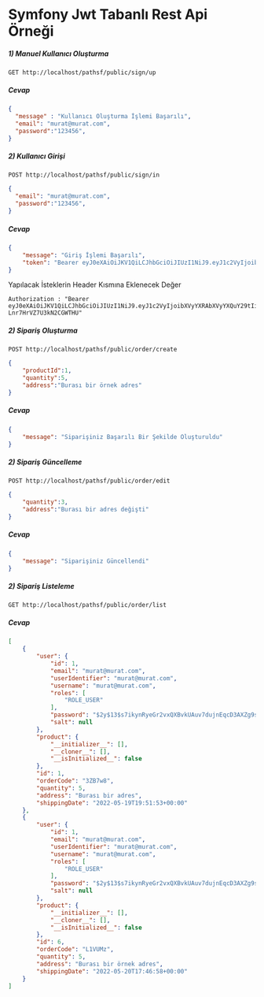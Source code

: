 # Symfony Jwt Tabanlı Rest Api Örneği 
##### 1) Manuel Kullanıcı Oluşturma
```http
GET http://localhost/pathsf/public/sign/up
```
##### Cevap
```json
{
  "message" : "Kullanıcı Oluşturma İşlemi Başarılı",
  "email": "murat@murat.com",
  "password":"123456",
}
```
##### 2) Kullanıcı Girişi
```http
POST http://localhost/pathsf/public/sign/in
```

```json
{
  "email": "murat@murat.com",
  "password":"123456",
}
```
##### Cevap
```json
{
    "message": "Giriş İşlemi Başarılı",
    "token": "Bearer eyJ0eXAiOiJKV1QiLCJhbGciOiJIUzI1NiJ9.eyJ1c2VyIjoibXVyYXRAbXVyYXQuY29tIiwiZXhwIjoxNjU1MjI4MjQxfQ.QYKzHm39EyynM52dpUkwso-Lnr7HrVZ7U3kN2CGWTHU"
}
```
Yapılacak İsteklerin Header Kısmına Eklenecek Değer 
```
Authorization : "Bearer eyJ0eXAiOiJKV1QiLCJhbGciOiJIUzI1NiJ9.eyJ1c2VyIjoibXVyYXRAbXVyYXQuY29tIiwiZXhwIjoxNjU1MjI4MjQxfQ.QYKzHm39EyynM52dpUkwso-Lnr7HrVZ7U3kN2CGWTHU"
```
##### 2) Sipariş Oluşturma
```http
POST http://localhost/pathsf/public/order/create
```
```json
{
	"productId":1,
	"quantity":5,
	"address":"Burası bir örnek adres"
}
```
##### Cevap
```json
{
    "message": "Siparişiniz Başarılı Bir Şekilde Oluşturuldu"
}
```

##### 2) Sipariş Güncelleme
```http
POST http://localhost/pathsf/public/order/edit
```
```json
{
	"quantity":3,
	"address":"Burası bir adres değişti"
}
```
##### Cevap
```json
{
    "message": "Siparişiniz Güncellendi"
}
```

##### 2) Sipariş Listeleme
```http
GET http://localhost/pathsf/public/order/list
```

##### Cevap
```json
[
    {
        "user": {
            "id": 1,
            "email": "murat@murat.com",
            "userIdentifier": "murat@murat.com",
            "username": "murat@murat.com",
            "roles": [
                "ROLE_USER"
            ],
            "password": "$2y$13$s7ikynRyeGr2vxQXBvkUAuv7dujnEqcD3AXZg9sP38ISwHNzPljVK",
            "salt": null
        },
        "product": {
            "__initializer__": [],
            "__cloner__": [],
            "__isInitialized__": false
        },
        "id": 1,
        "orderCode": "3ZB7w8",
        "quantity": 5,
        "address": "Burası bir adres",
        "shippingDate": "2022-05-19T19:51:53+00:00"
    },
    {
        "user": {
            "id": 1,
            "email": "murat@murat.com",
            "userIdentifier": "murat@murat.com",
            "username": "murat@murat.com",
            "roles": [
                "ROLE_USER"
            ],
            "password": "$2y$13$s7ikynRyeGr2vxQXBvkUAuv7dujnEqcD3AXZg9sP38ISwHNzPljVK",
            "salt": null
        },
        "product": {
            "__initializer__": [],
            "__cloner__": [],
            "__isInitialized__": false
        },
        "id": 6,
        "orderCode": "L1VUMz",
        "quantity": 5,
        "address": "Burası bir örnek adres",
        "shippingDate": "2022-05-20T17:46:58+00:00"
    }
]
```